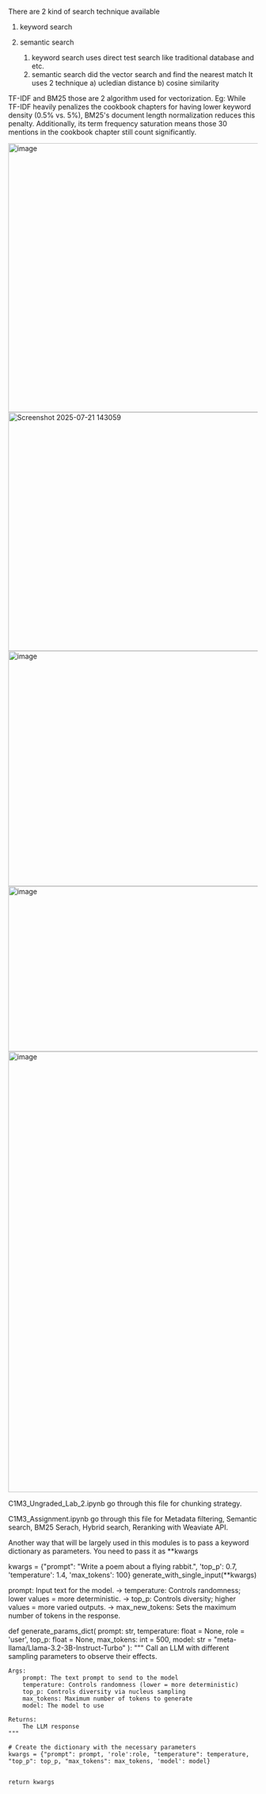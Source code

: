There are 2 kind of search technique available
1) keyword search
2) semantic search

   1) keyword search uses direct test search like traditional database and etc.
   2) semantic search did the vector search and find the nearest match
      It uses 2 technique
      a) ucledian distance
      b) cosine similarity

TF-IDF and BM25 those are 2 algorithm used for vectorization.
Eg: While TF-IDF heavily penalizes the cookbook chapters for having lower keyword density (0.5% vs. 5%), BM25's document length normalization reduces this penalty. Additionally, its term frequency saturation means those 30 mentions in the cookbook chapter still count significantly.

<img width="975" height="542" alt="image" src="https://github.com/user-attachments/assets/bebfc532-a545-43ec-87b9-60ac756e4807" />
<img width="1048" height="481" alt="Screenshot 2025-07-21 143059" src="https://github.com/user-attachments/assets/d2d981bf-fad8-40e5-afee-47d3e9654249" />
<img width="1032" height="474" alt="image" src="https://github.com/user-attachments/assets/8a21abdb-0994-4e54-9be7-25005be8245d" />
<img width="996" height="333" alt="image" src="https://github.com/user-attachments/assets/f603e6ef-e5fe-4fb8-8844-73d7fd930450" />

<img width="1391" height="888" alt="image" src="https://github.com/user-attachments/assets/d5152181-cf32-46c6-8750-3548c14eff5a" />

C1M3_Ungraded_Lab_2.ipynb go through this file for chunking strategy.

C1M3_Assignment.ipynb go through this file for Metadata filtering,  Semantic search, BM25 Serach, Hybrid search, Reranking with Weaviate API.

Another way that will be largely used in this modules is to pass a keyword dictionary as parameters. You need to pass it as **kwargs

kwargs = {"prompt": "Write a poem about a flying rabbit.", 'top_p': 0.7, 'temperature': 1.4, 'max_tokens': 100}
generate_with_single_input(**kwargs)

prompt: Input text for the model.
-> temperature: Controls randomness; lower values = more deterministic.
-> top_p: Controls diversity; higher values = more varied outputs.
-> max_new_tokens: Sets the maximum number of tokens in the response.

def generate_params_dict(
    prompt: str, 
    temperature: float = None, 
    role = 'user',
    top_p: float = None,
    max_tokens: int = 500,
    model: str = "meta-llama/Llama-3.2-3B-Instruct-Turbo"
):
    """
    Call an LLM with different sampling parameters to observe their effects.
    
    Args:
        prompt: The text prompt to send to the model
        temperature: Controls randomness (lower = more deterministic)
        top_p: Controls diversity via nucleus sampling
        max_tokens: Maximum number of tokens to generate
        model: The model to use
        
    Returns:
        The LLM response
    """
    
    # Create the dictionary with the necessary parameters
    kwargs = {"prompt": prompt, 'role':role, "temperature": temperature, "top_p": top_p, "max_tokens": max_tokens, 'model': model} 


    return kwargs

    




